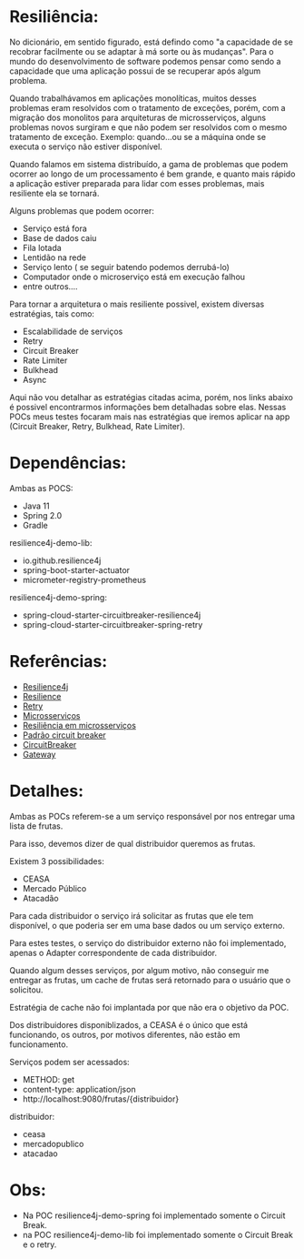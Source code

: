 # Resiliência: #
No dicionário, em sentido figurado, está defindo como "a capacidade de se recobrar facilmente ou se adaptar à má sorte ou às mudanças". Para o mundo do desenvolvimento de software podemos pensar como sendo a capacidade que uma aplicação possui de se recuperar após algum problema.

Quando trabalhávamos em aplicações monolíticas, muitos desses problemas eram resolvidos com o tratamento de exceções, porém, com a migração dos monolitos para arquiteturas de microsserviços, alguns problemas novos surgiram e que não podem ser resolvidos com o mesmo tratamento de exceção. Exemplo: quando...ou se a máquina onde se executa o serviço não estiver disponível.

Quando falamos em sistema distribuído, a gama de problemas que podem ocorrer ao longo de um processamento é bem grande, e quanto mais rápido a aplicação estiver preparada para lidar com esses problemas, mais resiliente ela se tornará.

Alguns problemas que podem ocorrer:

 - Serviço está fora
 - Base de dados caiu
 - Fila lotada
 - Lentidão na rede
 - Serviço lento ( se seguir batendo podemos derrubá-lo)
 - Computador onde o microserviço está em execução falhou
 - entre outros.... 

Para tornar a arquitetura o mais resiliente possivel, existem diversas estratégias, tais como:

 - Escalabilidade de serviços
 - Retry
 - Circuit Breaker
 - Rate Limiter
 - Bulkhead
 - Async

 Aqui não vou detalhar as estratégias citadas acima, porém, nos links abaixo é possivel encontrarmos informações bem detalhadas sobre elas. Nessas POCs meus testes focaram mais nas estratégias que iremos aplicar na app (Circuit Breaker, Retry, Bulkhead, Rate Limiter).

# Dependências: #
Ambas as POCS:

 - Java 11
 - Spring 2.0
 - Gradle

resilience4j-demo-lib:

 - io.github.resilience4j
 - spring-boot-starter-actuator
 - micrometer-registry-prometheus

resilience4j-demo-spring:

 - spring-cloud-starter-circuitbreaker-resilience4j
 - spring-cloud-starter-circuitbreaker-spring-retry

# Referências: #
 - [Resilience4j](https://resilience4j.readme.io/)
 - [Resilience](https://www.baeldung.com/resilience4j)
 - [Retry](https://www.baeldung.com/spring-retry)
 - [Microsserviços](https://docs.microsoft.com/pt-br/azure/architecture/guide/architecture-styles/microservices)
 - [Resiliência em microsserviços](https://docs.microsoft.com/pt-br/dotnet/architecture/microservices/architect-microservice-container-applications/resilient-high-availability-microservices)
 - [Padrão circuit breaker](https://docs.microsoft.com/pt-br/azure/architecture/patterns/circuit-breaker)
 - [CircuitBreaker](https://martinfowler.com/bliki/CircuitBreaker.html)
 - [Gateway](https://github.com/Romeh/spring-cloud-gateway-resilience4j)

 # Detalhes: #

 Ambas as POCs referem-se a um serviço responsável por nos entregar uma lista de frutas. 

 Para isso, devemos dizer de qual distribuidor queremos as frutas.

 Existem 3 possibilidades:

 - CEASA
 - Mercado Público
 - Atacadão

 Para cada distribuidor o serviço irá solicitar as frutas que ele tem disponível, o que poderia ser em uma base dados ou um serviço externo.

 Para estes testes, o serviço do distribuidor externo não foi implementado, apenas o Adapter correspondente de cada distribuidor.

 Quando algum desses serviços, por algum motivo, não conseguir me entregar as frutas, um cache de frutas será retornado para o usuário que o solicitou.

 Estratégia de cache não foi implantada por que não era o objetivo da POC.
 
 Dos distribuidores disponiblizados, a CEASA é o único que está funcionando, os outros, por motivos diferentes, não estão em funcionamento.

 Serviços podem ser acessados:
  - METHOD: get
  - content-type: application/json
  - http://localhost:9080/frutas/{distribuidor}

 distribuidor:

 - ceasa
 - mercadopublico
 - atacadao

# Obs: #
 - Na POC resilience4j-demo-spring foi implementado somente o Circuit Break.
 - na POC resilience4j-demo-lib foi implementado somente o Circuit Break e o retry.
